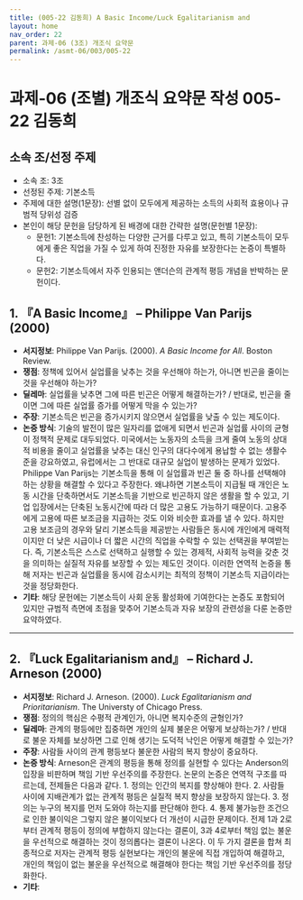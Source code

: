 ```yaml
---
title: (005-22 김동희) A Basic Income/Luck Egalitarianism and 
layout: home
nav_order: 22
parent: 과제-06 (3조) 개조식 요약문
permalink: /asmt-06/003/005-22
---
```


# 과제-06 (조별) 개조식 요약문 작성 005-22 김동희

## 소속 조/선정 주제

- 소속 조: 3조
- 선정된 주제: 기본소득
- 주제에 대한 설명(1문장): 선별 없이 모두에게 제공하는 소득의 사회적 효용이나 규범적 당위성 검증
- 본인이 해당 문헌을 담당하게 된 배경에 대한 간략한 설명(문헌별 1문장):  
  - 문헌1: 기본소득에 찬성하는 다양한 근거를 다루고 있고, 특히 기본소득이 모두에게 좋은 직업을 가질 수 있게 하여 진정한 자유를 보장한다는 논증이 특별하다.  
  - 문헌2: 기본소득에서 자주 인용되는 앤더슨의 관계적 평등 개념을 반박하는 문헌이다.

## 1. 『A Basic Income』 – Philippe Van Parijs (2000)

- **서지정보**: Philippe Van Parijs. (2000). *A Basic Income for All*. Boston Review.
- **쟁점**: 정책에 있어서 실업률을 낮추는 것을 우선해야 하는가, 아니면 빈곤을 줄이는 것을 우선해야 하는가?  
- **딜레마**: 실업률을 낮추면 그에 따른 빈곤은 어떻게 해결하는가? / 반대로, 빈곤을 줄이면 그에 따른 실업률 증가를 어떻게 막을 수 있는가?  
- **주장**: 기본소득은 빈곤을 증가시키지 않으면서 실업률을 낮출 수 있는 제도이다.  
- **논증 방식**: 기술의 발전이 많은 일자리를 없애게 되면서 빈곤과 실업률 사이의 균형이 정책적 문제로 대두되었다. 미국에서는 노동자의 소득을 크게 줄여 노동의 상대적 비용을 줄이고 실업률을 낮추는 대신 인구의 대다수에게 용납할 수 없는 생활수준을 강요하였고, 유럽에서는 그 반대로 대규모 실업이 발생하는 문제가 있었다. Philippe Van Parijs는 기본소득을 통해 이 실업률과 빈곤 둘 중 하나를 선택해야 하는 상황을 해결할 수 있다고 주장한다. 왜냐하면 기본소득이 지급될 때 개인은 노동 시간을 단축하면서도 기본소득을 기반으로 빈곤하지 않은 생활을 할 수 있고, 기업 입장에서는 단축된 노동시간에 따라 더 많은 고용도 가능하기 때문이다. 고용주에게 고용에 따른 보조금을 지급하는 것도 이와 비슷한 효과를 낼 수 있다. 하지만 고용 보조금의 경우와 달리 기본소득을 제공받는 사람들은 동시에 개인에게 매력적이지만 더 낮은 시급이나 더 짧은 시간의 직업을 수락할 수 있는 선택권을 부여받는다. 즉, 기본소득은 스스로 선택하고 실행할 수 있는 경제적, 사회적 능력을 갖춘 것을 의미하는 실질적 자유를 보장할 수 있는 제도인 것이다. 이러한 연역적 논증을 통해 저자는 빈곤과 실업률을 동시에 감소시키는 최적의 정책이 기본소득 지급이라는 것을 정당화한다.   
- **기타**: 해당 문헌에는 기본소득이 사회 운동 활성화에 기여한다는 논증도 포함되어 있지만 규범적 측면에 초점을 맞추어 기본소득과 자유 보장의 관련성을 다룬 논증만 요약하였다.  

---

## 2. 『Luck Egalitarianism and』 – Richard J. Arneson (2000)

- **서지정보**: Richard J. Arneson. (2000). *Luck Egalitarianism and Prioritarianism*. The Universty of Chicago Press.  
- **쟁점**: 정의의 핵심은 수평적 관계인가, 아니면 복지수준의 균형인가?  
- **딜레마**: 관계의 평등에만 집중하면 개인의 실제 불운은 어떻게 보상하는가? / 반대로 불운 자체를 보상하면 그로 인해 생기는 도덕적 낙인은 어떻게 해결할 수 있는가?  
- **주장**: 사람들 사이의 관계 평등보다 불운한 사람의 복지 향상이 중요하다. 
- **논증 방식**: Arneson은 관계의 평등을 통해 정의를 실현할 수 있다는 Anderson의 입장을 비판하며 책임 기반 우선주의를 주장한다. 논문의 논증은 연역적 구조를 따르는데, 전제들은 다음과 같다. 1. 정의는 인간의 복지를 향상해야 한다. 2. 사람들 사이에 지배관계가 없는 관계적 평등은 실질적 복지 향상을 보장하지 않는다. 3. 정의는 누구의 복지를 먼저 도와야 하는지를 판단해야 한다. 4. 통제 불가능한 조건으로 인한 불이익은 그렇지 않은 불이익보다 더 개선이 시급한 문제이다. 전제 1과 2로부터 관계적 평등이 정의에 부합하지 않는다는 결론이, 3과 4로부터 책임 없는 불운을 우선적으로 해결하는 것이 정의롭다는 결론이 나온다. 이 두 가지 결론을 합쳐 최종적으로 저자는 관계적 평등 실현보다는 개인의 불운에 직접 개입하여 해결하고, 개인의 책임이 없는 불운을 우선적으로 해결해야 한다는 책임 기반 우선주의를 정당화한다.  
- **기타**: 
